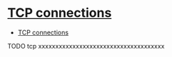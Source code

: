 # [TCP connections](https://book.huihoo.com/iptables-tutorial/x4436.htm)

- [TCP connections](#tcp-connections)















TODO tcp xxxxxxxxxxxxxxxxxxxxxxxxxxxxxxxxxxxxx
